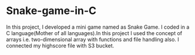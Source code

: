 # Snake-game-in-C
In this project, I developed a mini game named as Snake Game. I coded in a C language(Mother of all languages).In this project I used the concept of arrays i.e. two-dimensional array with functions and file handling also. 
I connected my highscore file with S3 bucket.
 
